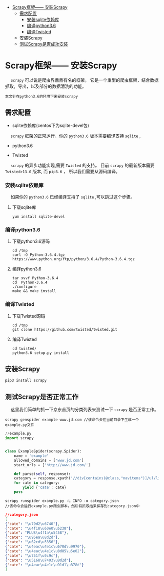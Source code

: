 - [Scrapy框架—— 安装Scrapy](#org88ed2e6)
  - [需求配置](#orge4da8aa)
    - [安装sqlite依赖库](#org1cb4355)
    - [编译python3.6](#org7a7d15b)
    - [编译Twisted](#orgc043478)
  - [安装Scrapy](#org8d9c314)
  - [测试Scrapy是否成功安装](#org845b7e6)


<a id="org88ed2e6"></a>

# Scrapy框架—— 安装Scrapy

&ensp;&ensp; `Scrapy` 可以说是爬虫界鼎鼎有名的框架。 它是一个重型的爬虫框架，结合数据抓取，导出，以及部分的数据清洗的功能。

```shell
本文针在python3.6的环境下来安装scrapy
```


<a id="orge4da8aa"></a>

## 需求配置

-   sqlite依赖库(centos下为sqlite-devel包)

&ensp;&ensp; `scrapy` 框架的正常运行，你的 `python3.6` 版本需要编译支持 `sqlite` ,

-   python3.6

-   Twisted

&ensp;&ensp; `scrapy` 的异步功能实现,需要 `Twisted` 的支持。 目前 `scrapy` 的最新版本需要 `Twisted>13.0` 版本, 而 `pip3.6` ， 所以我们需要从源码编译。


<a id="org1cb4355"></a>

### 安装sqlite依赖库

&ensp;&ensp; 如果你的 `python3.6` 已经编译支持了 `sqlite` ,可以跳过这个步骤。

1.  下载sqlite库

    ```shell
    yum install sqlite-devel
    ```


<a id="org7a7d15b"></a>

### 编译python3.6

1.  下载python3.6源码

    ```shell
    cd /tmp
    curl -O Python-3.6.4.tgz  https://www.python.org/ftp/python/3.6.4/Python-3.6.4.tgz
    ```

2.  编译python3.6

    ```shell
    tar xvvf Python-3.6.4
    cd  Python-3.6.4
    ./configure
    make && make install
    ```


<a id="orgc043478"></a>

### 编译Twisted

1.  下载Twisted源码

    ```shell
    cd /tmp
    git clone https://github.com/twisted/twisted.git
    ```

2.  编译Twisted

    ```shell
    cd twisted/
    python3.6 setup.py install
    ```


<a id="org8d9c314"></a>

## 安装Scrapy

```shell
pip3 install scrapy
```


<a id="org845b7e6"></a>

## 测试Scrapy是否正常工作

&ensp;&ensp; 这里我们简单的抓一下京东首页的分类列表来测试一下 `scrapy` 是否正常工作。

```shell
scrapy genspider example www.jd.com //该命令会在当前目录下生成一个example.py文件
```

```python
//example.py
import scrapy


class ExampleSpider(scrapy.Spider):
    name = 'example'
    allowed_domains = ['www.jd.com']
    start_urls = ['http://www.jd.com/']

    def parse(self, response):
	category = response.xpath('//div[contains(@class,"navitems")]/ul/li/a/text()').extract();
	for cate in category:
	    yield {'cate': cate}
	pass
```

```shell
scrapy runspider example.py -L INFO -o category.json 
//该命令会运行example.py爬虫脚本，然后将抓取结果保存到category.json中
```

```json
//category.json
[
{"cate": "\u79d2\u6740"},
{"cate": "\u4f18\u60e0\u5238"},
{"cate": "PLUS\u4f1a\u5458"},
{"cate": "\u95ea\u8d2d"},
{"cate": "\u62cd\u5356"},
{"cate": "\u4eac\u4e1c\u670d\u9970"},
{"cate": "\u4eac\u4e1c\u8d85\u5e02"},
{"cate": "\u751f\u9c9c"},
{"cate": "\u5168\u7403\u8d2d"},
{"cate": "\u4eac\u4e1c\u91d1\u878d"}
]
```















